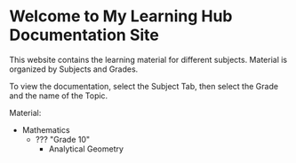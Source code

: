 # Welcome to My Learning Hub Documentation Site

This website contains the learning material for different subjects. Material is organized by Subjects and Grades.

To view the documentation, select the Subject Tab, then select the Grade and the name of the Topic.

Material:

- Mathematics
  - ??? "Grade 10"
    - Analytical Geometry
